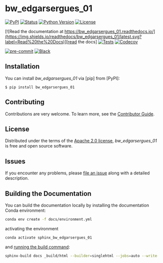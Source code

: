 # bw_edgarsergues_01

[![PyPI](https://img.shields.io/pypi/v/bw_edgarsergues_01.svg)][pypi status]
[![Status](https://img.shields.io/pypi/status/bw_edgarsergues_01.svg)][pypi status]
[![Python Version](https://img.shields.io/pypi/pyversions/bw_edgarsergues_01)][pypi status]
[![License](https://img.shields.io/pypi/l/bw_edgarsergues_01)][license]

[![Read the documentation at https://bw_edgarsergues_01.readthedocs.io/](https://img.shields.io/readthedocs/bw_edgarsergues_01/latest.svg?label=Read%20the%20Docs)][read the docs]
[![Tests](https://github.com/edgarsergues/bw_edgarsergues_01/actions/workflows/python-test.yml/badge.svg)][tests]
[![Codecov](https://codecov.io/gh/edgarsergues/bw_edgarsergues_01/branch/main/graph/badge.svg)][codecov]

[![pre-commit](https://img.shields.io/badge/pre--commit-enabled-brightgreen?logo=pre-commit&logoColor=white)][pre-commit]
[![Black](https://img.shields.io/badge/code%20style-black-000000.svg)][black]

[pypi status]: https://pypi.org/project/bw_edgarsergues_01/
[read the docs]: https://bw_edgarsergues_01.readthedocs.io/
[tests]: https://github.com/edgarsergues/bw_edgarsergues_01/actions?workflow=Tests
[codecov]: https://app.codecov.io/gh/edgarsergues/bw_edgarsergues_01
[pre-commit]: https://github.com/pre-commit/pre-commit
[black]: https://github.com/psf/black

## Installation

You can install _bw_edgarsergues_01_ via [pip] from [PyPI]:

```console
$ pip install bw_edgarsergues_01
```

## Contributing

Contributions are very welcome.
To learn more, see the [Contributor Guide][Contributor Guide].

## License

Distributed under the terms of the [Apache 2.0 license][License],
_bw_edgarsergues_01_ is free and open source software.

## Issues

If you encounter any problems,
please [file an issue][Issue Tracker] along with a detailed description.


<!-- github-only -->

[command-line reference]: https://bw_edgarsergues_01.readthedocs.io/en/latest/usage.html
[License]: https://github.com/edgarsergues/bw_edgarsergues_01/blob/main/LICENSE
[Contributor Guide]: https://github.com/edgarsergues/bw_edgarsergues_01/blob/main/CONTRIBUTING.md
[Issue Tracker]: https://github.com/edgarsergues/bw_edgarsergues_01/issues


## Building the Documentation

You can build the documentation locally by installing the documentation Conda environment:

```bash
conda env create -f docs/environment.yml
```

activating the environment

```bash
conda activate sphinx_bw_edgarsergues_01
```

and [running the build command](https://www.sphinx-doc.org/en/master/man/sphinx-build.html#sphinx-build):

```bash
sphinx-build docs _build/html --builder=singlehtml --jobs=auto --write-all; open _build/html/index.html
```